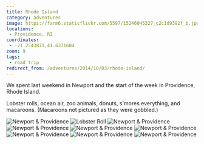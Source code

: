 ```yaml
---
title: Rhode Island
category: adventures
image: https://farm6.staticflickr.com/5597/15246045327_c2c1d9382f_b.jpg
locations:
 - Providence, RI
coordinates:
 - -71.2543871,41.6371604
zoom: 9
tags:
 - road trip
redirect_from: /adventures/2014/10/03/rhode-island/
---
```



We spent last weekend in Newport and the start of the week in Providence, Rhode Island.

Lobster rolls, ocean air, zoo animals, donuts, s'mores everything, and macaroons. (Macaroons not pictured as they were gobbled.)

<div class="photos">

<img src="https://farm3.staticflickr.com/2948/15245828129_5340be317c_z.jpg" class="img-tall" alt="Newport &amp; Providence"> 
<img src="https://farm4.staticflickr.com/3935/15246008188_5975db1b1d_b.jpg" class="img-wide" alt="Lobster Roll">


<img src="https://farm6.staticflickr.com/5597/15246045327_c2c1d9382f_b.jpg" alt="Newport &amp; Providence">


<img src="https://farm6.staticflickr.com/5600/15432594325_f0b8634577_b.jpg" class="img-tall" alt="Newport &amp; Providence"> 
<img src="https://farm4.staticflickr.com/3930/15432595485_c99129fa85_b.jpg" class="img-wide" alt="Newport &amp; Providence">


<img src="https://farm6.staticflickr.com/5600/15409525526_79f4e96a91_b.jpg" class="img-half" alt="Newport &amp; Providence"> 
<img src="https://farm4.staticflickr.com/3936/15409529006_0976de85ff_b.jpg" class="img-half" alt="Newport &amp; Providence">


<img src="https://farm3.staticflickr.com/2944/15245888610_4e1bb4a8ac_b.jpg" alt="Newport &amp; Providence" class="img-half"> 
<img src="https://farm3.staticflickr.com/2948/15245883550_7d87a2a723_b.jpg" alt="Newport &amp; Providence" class="img-half">
</div>
